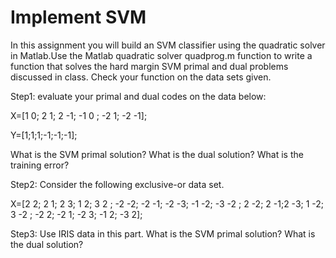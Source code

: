 # Implement SVM

In this assignment you will build an SVM classifier using the quadratic solver in Matlab.Use the Matlab quadratic solver quadprog.m function to write a function that solves the hard margin SVM primal and dual problems discussed in class. Check your function on the data sets given. 

Step1: evaluate your primal and dual codes on the data below:

X=[1 0; 2 1; 2 -1; -1 0 ; -2 1; -2 -1];

Y=[1;1;1;-1;-1;-1];

What is the SVM primal solution? What is the dual solution? What is the training error? 

Step2: Consider the following exclusive-or data set.

X=[2 2; 2 1; 2 3; 1 2; 3 2 ; -2 -2; -2 -1; -2 -3; -1 -2; -3 -2 ; 2 -2; 2 -1;2 -3; 1 -2; 3 -2 ; -2 2; -2 1; -2 3; -1 2; -3 2];


Step3: Use IRIS data in this part. What is the SVM primal solution? What is the dual solution?
